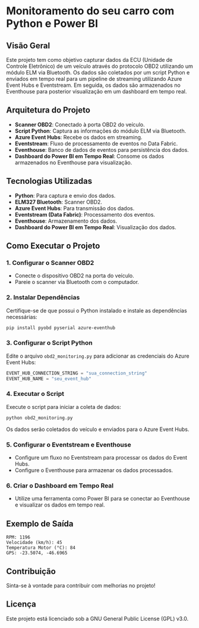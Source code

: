 # Monitoramento do seu carro com Python e Power BI

## Visão Geral

Este projeto tem como objetivo capturar dados da ECU (Unidade de Controle Eletrônico) de um veículo através do protocolo OBD2 utilizando um módulo ELM via Bluetooth. Os dados são coletados por um script Python e enviados em tempo real para um pipeline de streaming utilizando Azure Event Hubs e Eventstream. Em seguida, os dados são armazenados no Eventhouse para posterior visualização em um dashboard em tempo real.

## Arquitetura do Projeto

- **Scanner OBD2**: Conectado à porta OBD2 do veículo.
- **Script Python**: Captura as informações do módulo ELM via Bluetooth.
- **Azure Event Hubs**: Recebe os dados em streaming.
- **Eventstream**: Fluxo de processamento de eventos no Data Fabric.
- **Eventhouse**: Banco de dados de eventos para persistência dos dados.
- **Dashboard do Power BI em Tempo Real**: Consome os dados armazenados no Eventhouse para visualização.

## Tecnologias Utilizadas

- **Python**: Para captura e envio dos dados.
- **ELM327 Bluetooth**: Scanner OBD2.
- **Azure Event Hubs**: Para transmissão dos dados.
- **Eventstream (Data Fabric)**: Processamento dos eventos.
- **Eventhouse**: Armazenamento dos dados.
- **Dashboard do Power BI em Tempo Real**: Visualização dos dados.

## Como Executar o Projeto

### 1. Configurar o Scanner OBD2

- Conecte o dispositivo OBD2 na porta do veículo.
- Pareie o scanner via Bluetooth com o computador.

### 2. Instalar Dependências

Certifique-se de que possui o Python instalado e instale as dependências necessárias:

```bash
pip install pyobd pyserial azure-eventhub
```

### 3. Configurar o Script Python

Edite o arquivo `obd2_monitoring.py` para adicionar as credenciais do Azure Event Hubs:

```python
EVENT_HUB_CONNECTION_STRING = "sua_connection_string"
EVENT_HUB_NAME = "seu_event_hub"
```

### 4. Executar o Script

Execute o script para iniciar a coleta de dados:

```bash
python obd2_monitoring.py
```

Os dados serão coletados do veículo e enviados para o Azure Event Hubs.

### 5. Configurar o Eventstream e Eventhouse

- Configure um fluxo no Eventstream para processar os dados do Event Hubs.
- Configure o Eventhouse para armazenar os dados processados.

### 6. Criar o Dashboard em Tempo Real

- Utilize uma ferramenta como Power BI para se conectar ao Eventhouse e visualizar os dados em tempo real.

## Exemplo de Saída

```text
RPM: 1196
Velocidade (km/h): 45
Temperatura Motor (°C): 84
GPS: -23.5074, -46.6965
```

## Contribuição

Sinta-se à vontade para contribuir com melhorias no projeto!

## Licença

Este projeto está licenciado sob a GNU General Public License (GPL) v3.0.

